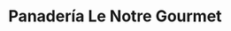 ---
title: "Panadería Le Notre Gourmet"
url: /san-antonio-de-los-altos/panaderia-le-notre-gourmet/
shop: panadería
---